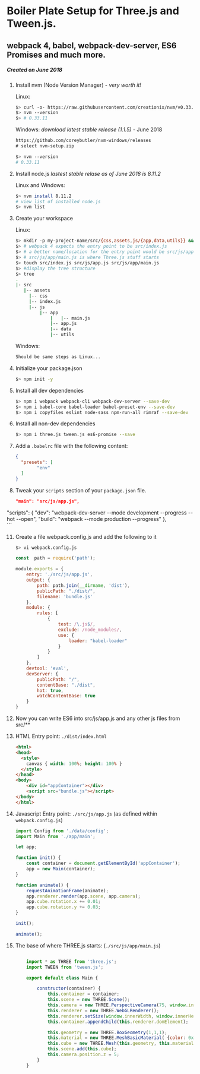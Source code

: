 
# Boiler Plate Setup for Three.js and Tween.js.

## webpack 4, babel, webpack-dev-server, ES6 Promises and much more.


##### Created on *June 2018*

1. Install nvm (Node Version Manager) - *very worth it!*

	Linux:
	```bash
	$> curl -o- https://raw.githubusercontent.com/creationix/nvm/v0.33.11/install.sh | bash
	$> nvm --version
	$> # 0.33.11
	```
	Windows: *download latest stable release (1.1.5)* - June 2018
	```html
	https://github.com/coreybutler/nvm-windows/releases
	# select nvm-setup.zip
	```
	```bash
	$> nvm --version
	# 0.33.11
	```

2. Install node.js *lastest stable relase as of June 2018 is 8.11.2*

	Linux and Windows:
	```bash
	$> nvm install 8.11.2
	# view list of installed node.js
	$> nvm list
	```

3. Create your workspace

	Linux:
	```bash
	$> mkdir -p my-project-name/src/{css,assets,js/{app,data,utils}} && cd my-project-name
	$> # webpack 4 expects the entry point to be src/index.js
	$> # a better name/location for the entry point would be src/js/app.js (hence same as src/index.js)
	$> # src/js/app/main.js is where Three.js stuff starts
	$> touch src/index.js src/js/app.js src/js/app/main.js
	$> #display the tree structure
	$> tree
	.
	|- src
	   |-- assets
		 |-- css
		 |-- index.js
		 |-- js
		     |-- app
				 |   |-- main.js
				 |-- app.js
				 |-- data
				 |-- utils
	```
	Windows:
	```css
	Should be same steps as Linux...
	```

4. Initialize your package.json

	```bash
	$> npm init -y
	```

5. Install all dev dependencies

	```bash
	$> npm i webpack webpack-cli webpack-dev-server --save-dev
	$> npm i babel-core babel-loader babel-preset-env --save-dev
	$> npm i copyfiles eslint node-sass npm-run-all rimraf --save-dev
	```

6. Install all non-dev dependencies

	```bash
	$> npm i three.js tween.js es6-promise --save
	```

7. Add a `.babelrc` file with the following content:

	```json
	{
	  "presets": [
			"env"
	  ]
	}
	```

8. Tweak your `scripts` section of your  `package.json` file.

	```json
	"main": "src/js/app.js",
  "scripts": {
		"dev": "webpack-dev-server --mode development --progress --hot --open",
		"build": "webpack --mode production --progress"
  },		
	```


11. Create a file webpack.config.js and add the following to it

	```bash
	$> vi webpack.config.js
	```

	```javascript
	const  path = require('path');

	module.exports = {
		entry: './src/js/app.js',
		output: {
			path: path.join(__dirname, 'dist'),
			publicPath: "./dist/",
			filename: 'bundle.js'
		},
		module: {
			rules: [
				{
					test: /\.js$/,
					exclude: /node_modules/,
					use: {
						loader: "babel-loader"
					}
				}
			]
		},
		devtool: 'eval',
		devServer: {
			publicPath: "/",
			contentBase: "./dist",
			hot: true,
			watchContentBase: true
		}
	}
	```

12. Now you can write ES6 into src/js/app.js and any other js files from src/**

13. HTML Entry point:  `./dist/index.html`

	```html
	<html>
	<head>
	  <style>
	    canvas { width: 100%; height: 100% }
	  </style>
	</head>
	<body>
		<div id="appContainer"></div>
		<script src="bundle.js"></script>
	</body>
	</html>
	```

14. Javascript Entry point: `./src/js/app.js` (as defined within `webpack.config.js`)

	```javascript
	import Config from './data/config';
	import Main from './app/main';

	let app;

	function init() {
	    const container = document.getElementById('appContainer');
	    app = new Main(container);
	}

	function animate() {
		requestAnimationFrame(animate);
		app.renderer.render(app.scene, app.camera);
		app.cube.rotation.x += 0.01;
		app.cube.rotation.y += 0.03;
	}

	init();

	animate();
	```

15. The base of where THREE.js starts: (`./src/js/app/main.js`)

	```javascript

		import * as THREE from 'three.js';
		import TWEEN from 'tween.js';

		export default class Main {

			constructor(container) {
				this.container = container;
				this.scene = new THREE.Scene();
				this.camera = new THREE.PerspectiveCamera(75, window.innerWidth / window.innerHeight, 0.1, 1000);
				this.renderer = new THREE.WebGLRenderer();
				this.renderer.setSize(window.innerWidth, window.innerHeight);
				this.container.appendChild(this.renderer.domElement);

				this.geometry = new THREE.BoxGeometry(1,1,1);
				this.material = new THREE.MeshBasicMaterial( {color: 0xa0ff00 });
				this.cube = new THREE.Mesh(this.geometry, this.material);
				this.scene.add(this.cube);
				this.camera.position.z = 5;
			}
		}
	```

